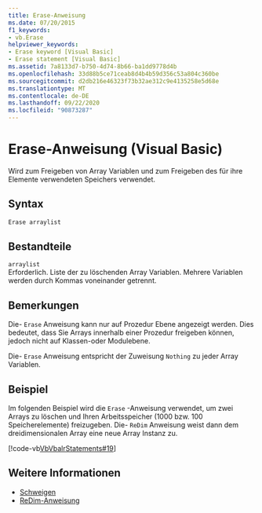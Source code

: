 ```yaml
---
title: Erase-Anweisung
ms.date: 07/20/2015
f1_keywords:
- vb.Erase
helpviewer_keywords:
- Erase keyword [Visual Basic]
- Erase statement [Visual Basic]
ms.assetid: 7a8133d7-b750-4d74-8b66-ba1dd9778d4b
ms.openlocfilehash: 33d88b5ce71ceab8d4b4b59d356c53a804c360be
ms.sourcegitcommit: d2db216e46323f73b32ae312c9e4135258e5d68e
ms.translationtype: MT
ms.contentlocale: de-DE
ms.lasthandoff: 09/22/2020
ms.locfileid: "90873287"
---
```

# <a name="erase-statement-visual-basic"></a>Erase-Anweisung (Visual Basic)

Wird zum Freigeben von Array Variablen und zum Freigeben des für ihre Elemente verwendeten Speichers verwendet.  
  
## <a name="syntax"></a>Syntax  
  
```vb  
Erase arraylist  
```  
  
## <a name="parts"></a>Bestandteile  

 `arraylist`  
 Erforderlich. Liste der zu löschenden Array Variablen. Mehrere Variablen werden durch Kommas voneinander getrennt.  
  
## <a name="remarks"></a>Bemerkungen  

 Die- `Erase` Anweisung kann nur auf Prozedur Ebene angezeigt werden. Dies bedeutet, dass Sie Arrays innerhalb einer Prozedur freigeben können, jedoch nicht auf Klassen-oder Modulebene.  
  
 Die- `Erase` Anweisung entspricht der Zuweisung `Nothing` zu jeder Array Variablen.  
  
## <a name="example"></a>Beispiel  

 Im folgenden Beispiel wird die `Erase` -Anweisung verwendet, um zwei Arrays zu löschen und Ihren Arbeitsspeicher (1000 bzw. 100 Speicherelemente) freizugeben. Die- `ReDim` Anweisung weist dann dem dreidimensionalen Array eine neue Array Instanz zu.  
  
 [!code-vb[VbVbalrStatements#19](~/samples/snippets/visualbasic/VS_Snippets_VBCSharp/VbVbalrStatements/VB/Class1.vb#19)]  
  
## <a name="see-also"></a>Weitere Informationen

- [Schweigen](../nothing.md)
- [ReDim-Anweisung](redim-statement.md)
